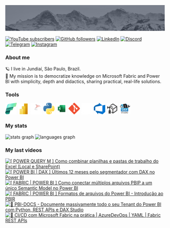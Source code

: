 ![banner](./assets/banner.png)  

[![YouTube subscribers](https://img.shields.io/youtube/channel/subscribers/UCst_4Wi9DkGAc28uEPlHHHw?style=flat&logo=youtube&logoColor=ff0000&colorA=2E3440&colorB=FFFFFF)](https://www.youtube.com/@alisonpezzott?sub_confirmation=1)
[![GitHub followers](https://img.shields.io/github/followers/alisonpezzott?style=flat&logo=github&logoColor=ffffff&colorA=2E3440&colorB=FFFFFF)](https://github.com/alisonpezzott)
[![LinkedIn](https://custom-icon-badges.demolab.com/badge/LinkedIn-0A66C2?logo=linkedin-white&logoColor=fff)](https://linkedin.com/in/alisonpezzott)
[![Discord](https://img.shields.io/badge/Discord-%235865F2.svg?&logo=discord&logoColor=white)](https://discord.gg/sJTDvWz9sM)
[![Telegram](https://img.shields.io/badge/Telegram-2CA5E0?logo=telegram&logoColor=white)](https://t.me/alisonpezzott)
[![Instagram](https://img.shields.io/badge/Instagram-%23E4405F.svg?logo=Instagram&logoColor=white)](https://instagram.com/alisonpezzott)  


### About me  

🪐 I live in Jundiaí, São Paulo, Brazil.  
🚀 My mission is to democratize knowledge on Microsoft Fabric and Power BI with simplicity, depth and didactics, sharing practical, real-life solutions.  

### Tools  

![Microsoft Fabric](./assets/fabric.png)
![Microsoft Power BI](./assets/powerbi.png)
![SQL](./assets/sql-server.png)
![Python](./assets/python.png)
![Excel](./assets/excel.png)
![Git](./assets/Git-Icon-1788C.png)
![GitHub](./assets/github.png)
![Azure DevOps](./assets/AzureDevOps.png)
![Tabular Editor](./assets/tabular-editor.png)
![DAX Studio](./assets/dax-studio.png)  

### My stats  

<div widht="100%" align="left">
  <img align="top" src="https://github-readme-stats.vercel.app/api?username=alisonpezzott&hide_title=false&hide_rank=false&show_icons=true&include_all_commits=true&count_private=true&theme=nord&disable_animations=false&locale=en&hide_border=true&order=1" alt="stats graph"  />
  <img align="top" src="https://github-readme-stats.vercel.app/api/top-langs?username=alisonpezzott&locale=en&hide_title=false&layout=compact&theme=nord&langs_count=5&hide_border=true&order=2&hide=roff"  alt="languages graph"  />
</div>  


### My last videos  

<!-- BEGIN YOUTUBE-CARDS -->
[![[ POWER QUERY M ] Como combinar planilhas e pastas de trabalho do Excel (Local e SharePoint)](https://ytcards.demolab.com/?id=44XFWv4N4nY&title=%5B+POWER+QUERY+M+%5D+Como+combinar+planilhas+e+pastas+de+trabalho+do+Excel+%28Local+e+SharePoint%29&lang=en&timestamp=1742896827&background_color=%230d1117&title_color=%23ffffff&stats_color=%23dedede&max_title_lines=2&width=250&border_radius=5 "[ POWER QUERY M ] Como combinar planilhas e pastas de trabalho do Excel (Local e SharePoint)")](https://www.youtube.com/watch?v=44XFWv4N4nY)
[![[ POWER BI | DAX ] Últimos 12 meses pelo segmentador com DAX no Power BI](https://ytcards.demolab.com/?id=DWlSxC3AbH8&title=%5B+POWER+BI+%7C+DAX+%5D+%C3%9Altimos+12+meses+pelo+segmentador+com+DAX+no+Power+BI&lang=en&timestamp=1742581078&background_color=%230d1117&title_color=%23ffffff&stats_color=%23dedede&max_title_lines=2&width=250&border_radius=5 "[ POWER BI | DAX ] Últimos 12 meses pelo segmentador com DAX no Power BI")](https://www.youtube.com/watch?v=DWlSxC3AbH8)
[![[ FABRIC | POWER BI ] Como conectar múltiplos arquivos PBIP a um único Semantic Model no Power BI](https://ytcards.demolab.com/?id=Rkf9v_M7xoA&title=%5B+FABRIC+%7C+POWER+BI+%5D+Como+conectar+m%C3%BAltiplos+arquivos+PBIP+a+um+%C3%BAnico+Semantic+Model+no+Power+BI&lang=en&timestamp=1742202036&background_color=%230d1117&title_color=%23ffffff&stats_color=%23dedede&max_title_lines=2&width=250&border_radius=5 "[ FABRIC | POWER BI ] Como conectar múltiplos arquivos PBIP a um único Semantic Model no Power BI")](https://www.youtube.com/watch?v=Rkf9v_M7xoA)
[![[ FABRIC | POWER BI ] Formatos de arquivos do Power BI - Introdução ao PBIR](https://ytcards.demolab.com/?id=cG8fT6W_PpE&title=%5B+FABRIC+%7C+POWER+BI+%5D+Formatos+de+arquivos+do+Power+BI+-+Introdu%C3%A7%C3%A3o+ao+PBIR&lang=en&timestamp=1741698061&background_color=%230d1117&title_color=%23ffffff&stats_color=%23dedede&max_title_lines=2&width=250&border_radius=5 "[ FABRIC | POWER BI ] Formatos de arquivos do Power BI - Introdução ao PBIR")](https://www.youtube.com/watch?v=cG8fT6W_PpE)
[![🚀 PBI-DOCS - Documente massivamente todo o seu Tenant do Power BI com Python, REST APIs e DAX Studio](https://ytcards.demolab.com/?id=eHdxH2tz0es&title=%F0%9F%9A%80+PBI-DOCS+-+Documente+massivamente+todo+o+seu+Tenant+do+Power+BI+com+Python%2C+REST+APIs+e+DAX+Studio&lang=en&timestamp=1741188607&background_color=%230d1117&title_color=%23ffffff&stats_color=%23dedede&max_title_lines=2&width=250&border_radius=5 "🚀 PBI-DOCS - Documente massivamente todo o seu Tenant do Power BI com Python, REST APIs e DAX Studio")](https://www.youtube.com/watch?v=eHdxH2tz0es)
[![🚀 CI/CD com Microsoft Fabric na prática | AzureDevOps | YAML | Fabric REST APIs](https://ytcards.demolab.com/?id=KiQYkk7_lis&title=%F0%9F%9A%80+CI%2FCD+com+Microsoft+Fabric+na+pr%C3%A1tica+%7C+AzureDevOps+%7C+YAML+%7C+Fabric+REST+APIs&lang=en&timestamp=1740352263&background_color=%230d1117&title_color=%23ffffff&stats_color=%23dedede&max_title_lines=2&width=250&border_radius=5 "🚀 CI/CD com Microsoft Fabric na prática | AzureDevOps | YAML | Fabric REST APIs")](https://www.youtube.com/watch?v=KiQYkk7_lis)
<!-- END YOUTUBE-CARDS -->

